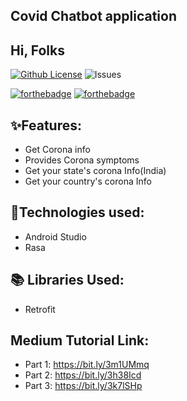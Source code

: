 ## Covid Chatbot application
## Hi, Folks



[![Github License](https://img.shields.io/github/license/horizon733/covid-chatbot-app?style=for-the-badge)](LICENSE)
![Issues](https://img.shields.io/github/issues/horizon733/covid-chatbot-app?style=for-the-badge)

[![forthebadge](https://forthebadge.com/images/badges/built-with-love.svg)](https://forthebadge.com)
[![forthebadge](https://forthebadge.com/images/badges/built-for-android.svg)](https://forthebadge.com)


## ✨Features:
* Get Corona info 
* Provides Corona symptoms 
* Get your state's corona Info(India)
* Get your country's corona Info

## 🔧Technologies used:
* Android Studio
* Rasa

## 📚 Libraries Used:
* Retrofit

## Medium Tutorial Link:
* Part 1: https://bit.ly/3m1UMmq
* Part 2: https://bit.ly/3h38Icd
* Part 3: https://bit.ly/3k7lSHp

